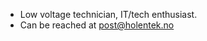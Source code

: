 - Low voltage technician, IT/tech enthusiast.
- Can be reached at post@holentek.no

<!---
holentek/holentek is a ✨ special ✨ repository because its `README.md` (this file) appears on your GitHub profile.
You can click the Preview link to take a look at your changes.
--->

